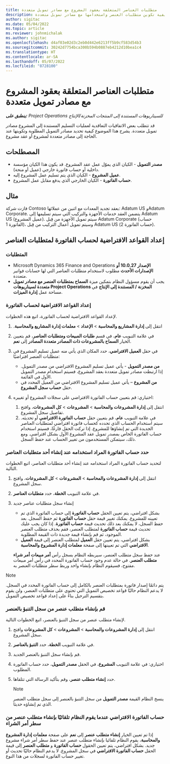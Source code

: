 ```yaml
---
title: متطلبات العناصر المتعلقة بعقود المشروع مع مصادر تمويل متعددة
description: يوفر هذا الموضوع معلومات حول كيفية تكوين متطلبات العنصر واستخدامها مع مصادر تمويل متعددة.
author: sigitac
ms.date: 05/04/2022
ms.topic: article
ms.reviewer: johnmichalak
ms.author: sigitac
ms.openlocfilehash: d4af03e02d3c2eb0d442e6213ff5b9cf583d54b3
ms.sourcegitcommit: 30242d7754bca300b594b0887eb4212d10bea1c4
ms.translationtype: HT
ms.contentlocale: ar-SA
ms.lasthandoff: 05/07/2022
ms.locfileid: "8728100"
---
```

# <a name="item-requirements-for-project-contracts-with-multiple-funding-sources"></a>متطلبات العناصر المتعلقة بعقود المشروع مع مصادر تمويل متعددة

_**ينطبق على:** Project Operations للسيناريوهات المستندة إلى المنتجات المخزنة/الإنتاج_

قد تتطلب بعض الاتفاقيات التعاقدية لعمليات التسليم المستندة إلى المشروع مصادر تمويل متعددة. يشرح هذا الموضوع كيفية تحديد مصادر التمويل المطلوبة وتكوينها عند الحاجة إلى مصادر متعددة لمشروع أو عقد مشروع.

## <a name="terminology"></a>المصطلحات

- **مصدر التمويل** - الكيان الذي يموّل عمل عقد المشروع. قد يكون هذا الكيان مؤسسة داخلية أو حساب فاتورة خارجي (عميل أو منحة).
- **عميل المشروع** - الكيان الذي يتم تسليم عمل المشروع إليه.
- **حساب الفاتورة** - الكيان الخارجي الذي يدفع مقابل عمل المشروع.

## <a name="example"></a>مثال

فازت شركة Contoso بعقد تجديد المعدات مع اثنين من عملائها: Adatum US وAdatum Corporate. يتضمن العقد خدمات الأجهزة والتركيب التي سيتم تسليمها إلى Adatum US (عميل المشروع). سيتم تمويل الأجهزة من قِبل Adatum Corporate (حساب الفاتورة 1)، وسيتم تمويل أعمال التركيب من قِبل Adatum US (حساب الفاتورة 2).

## <a name="set-up-invoice-account-defaulting-rules-for-item-requirements"></a>إعداد القواعد الافتراضية لحساب الفاتورة لمتطلبات العناصر

### <a name="prerequisites"></a>المتطلبات

- Microsoft Dynamics 365 Finance and Operations **الإصدار 10.0.27 أو الإصدارات الأحدث** مطلوب لاستخدام متطلبات العناصر التي لها حسابات فواتير متعددة.
- يجب أن يقوم مسؤول النظام بتمكين ميزة **السماح بمتطلبات العنصر مع مصادر تمويل متعددة لسيناريوهات Project Operations المخزنة / المستندة إلى الإنتاج** في مساحة عمل **إدارة الميزات**.

### <a name="set-up-the-invoice-account-defaulting-rules"></a>إعداد القواعد الافتراضية لحساب الفاتورة

لإعداد القواعد الافتراضية لحساب الفاتورة، اتبع هذه الخطوات.

1. انتقل إلى **إدارة المشاريع والمحاسبة** \> **الإعداد** \> **معلمات إدارة المشاريع والمحاسبة‬‏‫**.
1. في علامة التبويب **عام**، في قسم **طلبات المبيعات ومتطلبات العناصر**، قم بتعيين الخيار **السماح بالمشروعات ذات المصادر متعددة المصادر** إلى **نعم**.
1. في حقل **العميل الافتراضي**، حدد المكان الذي يأتي منه عميل تسليم المشروع في متطلبات العنصر افتراضيًا:

    - **من مصدر التمويل** - يأتي عميل تسليم المشروع الافتراضي من مصدر التمويل. إذا ارتبطت مصادر تمويل متعددة بعقد المشروع، فسيتم استخدام مصدر التمويل الأول في القائمة.
    - **من المشروع** – يأتي عميل تسليم المشروع الافتراضي من العميل المحدد في حقل **حساب سجل المشروع**.

1. اختياري: قم بتعيين حساب الفاتورة الافتراضي على سجلات المشروع أو تغييره:

    1. انتقل إلى **إدارة المشروعات والمحاسبة** \> **المشروعات** \> **كل المشروعات**، وافتح تفاصيل سجل المشروع.
    2. في علامة التبويب **عام**، قم بتعيين حقل **حساب الفاتورة الافتراضي** أو تحديثه. سيتم استخدام الحساب الذي تحدده كحساب فاتورة افتراضي لمتطلبات العناصر الجديدة التي تم إنشاؤها للمشروع. إذا تركت الحقل فارغًا، فسيتم استخدام حساب الفاتورة الخاص بمصدر تمويل عقد المشروع الأول بشكل افتراضي. ومع ذلك، سيتمكن المستخدمون من تغيير الحساب عند حفظ السجل.

### <a name="select-the-invoice-account-to-use-when-you-create-an-item-requirement"></a>حدد حساب الفاتورة المراد استخدامه عند إنشاء أحد متطلبات العناصر

لتحديد حساب الفاتورة المراد استخدامه عند إنشاء أحد متطلبات العناصر، اتبع الخطوات التالية.

1. انتقل إلى **إدارة المشروعات والمحاسبة** \> **المشروعات** \> **كل المشروعات**، وافتح سجل المشروع.
1. في علامة التبويب **الخطة**، حدد **متطلبات العناصر**.
1. إنشاء سجل متطلبات عناصر جديد

    - بشكل افتراضي، يتم تعيين الحقل **حساب الفاتورة** إلى حساب الفاتورة الذي تم تعيينه للمشروع. يمكنك تغيير قيمة حقل **حساب الفاتورة** ثم حفظ السجل. بعد حفظ السجل، لا يمكنك بعد ذلك تحديث قيمة **حساب الفاتورة**. إذا كان يجب عليك تحديث قيمة **حساب الفاتورة** لمتطلب العنصر، فقم بحذف متطلب العنصر الموجود، ثم قم بإنشاء قيمة جديدة ذات القيمة المطلوبة.
    - بشكل افتراضي، يتم تعيين حقل **العميل** لمتطلب العنصر إلى قيمة **العميل الافتراضي** التي تم تعيينها إلى صفحة **معلمات إدارة المشروع والمحاسبة**.

    عند حفظ سجل متطلب العنصر، سيربطه النظام بسجل رأس **أمر مبيعات أمر شراء متطلب العنصر**. في حالة عدم وجود حساب الفاتورة المحدد في رأس أمر مبيعات مفتوح، فسيقوم النظام بإنشاء واحد وربط سطر متطلبات العنصر به.

> [!NOTE]
> يتم دائمًا إصدار فاتورة بمتطلبات العنصر بالكامل إلى حساب الفاتورة المحدد في السجل. لا يدعم النظام حاليًا قواعد تخصيص التمويل التي تحتوي على متطلبات العنصر، ولن يقوم بتقسيم الترحيل بناءً على إعداد قواعد تخصيص التمويل.

### <a name="create-an-item-requirement-from-an-item-forecast-record"></a>قم بإنشاء متطلب عنصر من سجل التنبؤ بالعنصر

لإنشاء متطلب عنصر من سجل التنبؤ بالعنصر، اتبع الخطوات التالية.

1. انتقل إلى **إدارة المشروعات والمحاسبة** \> **المشروعات** \> **كل المشروعات** وافتح سجل المشروع.
1. في علامة التبويب **الخطة**، حدد **التنبؤ بالعناصر**.
1. قم بإنشاء سجل التنبؤ بالعنصر الجديد.
1. اختياري: في علامة التبويب **المشروع**، في الحقل **مصدر التمويل**، حدد حساب الفاتورة المطلوب.
1. حدد **إنشاء متطلب عنصر**، وقم بتأكيد الرسالة التي تتلقاها.

    > [!NOTE]
    > ينسخ النظام القيمة **مصدر التمويل** من سجل التنبؤ بالعنصر إلى سجل متطلب العنصر الذي تم إنشاؤه حديثا.

### <a name="default-invoice-account-when-the-system-automatically-creates-an-item-requirement-from-a-purchase-order-line"></a>حساب الفاتورة الافتراضي عندما يقوم النظام تلقائيًا بإنشاء متطلب عنصر من سطر أمر الشراء

إذا تم تعيين الخيار **إنشاء متطلب عنصر** إلى **نعم** على صفحة **معلمات إدارة المشروع والمحاسبة**، يقوم النظام تلقائيا بإنشاء متطلب عنصر عند حفظ سطر أمر شراء مشروع جديد. بشكل افتراضي، يتم تعيين الحقول **حساب الفاتورة** و **متطلب العنصر** إلى قيمة الحقل **حساب الفاتورة الافتراضي** في سجل المشروع. لا يدعم النظام حاليًا تحديث أو تغيير حساب الفاتورة لسجلات من هذا النوع.
